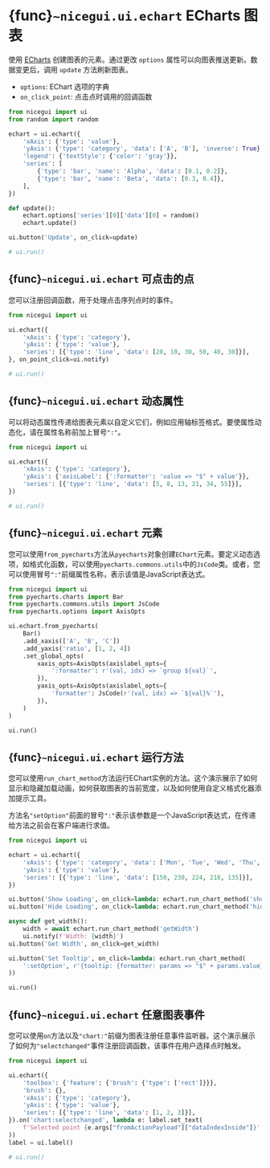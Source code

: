 # {func}`~nicegui.ui.echart` ECharts 图表

使用 [ECharts](https://echarts.apache.org/) 创建图表的元素。通过更改 `options` 属性可以向图表推送更新。数据变更后，调用 `update` 方法刷新图表。

- `options`: EChart 选项的字典
- `on_click_point`: 点击点时调用的回调函数

```python
from nicegui import ui
from random import random

echart = ui.echart({
    'xAxis': {'type': 'value'},
    'yAxis': {'type': 'category', 'data': ['A', 'B'], 'inverse': True},
    'legend': {'textStyle': {'color': 'gray'}},
    'series': [
        {'type': 'bar', 'name': 'Alpha', 'data': [0.1, 0.2]},
        {'type': 'bar', 'name': 'Beta', 'data': [0.3, 0.4]},
    ],
})

def update():
    echart.options['series'][0]['data'][0] = random()
    echart.update()

ui.button('Update', on_click=update)

# ui.run()
```

## {func}`~nicegui.ui.echart` 可点击的点

您可以注册回调函数，用于处理点击序列点时的事件。

```python
from nicegui import ui

ui.echart({
    'xAxis': {'type': 'category'},
    'yAxis': {'type': 'value'},
    'series': [{'type': 'line', 'data': [20, 10, 30, 50, 40, 30]}],
}, on_point_click=ui.notify)

# ui.run()
```

## {func}`~nicegui.ui.echart` 动态属性

可以将动态属性传递给图表元素以自定义它们，例如应用轴标签格式。要使属性动态化，请在属性名称前加上冒号`":"`。

```python
from nicegui import ui

ui.echart({
    'xAxis': {'type': 'category'},
    'yAxis': {'axisLabel': {':formatter': 'value => "$" + value'}},
    'series': [{'type': 'line', 'data': [5, 8, 13, 21, 34, 55]}],
})

# ui.run()
```

## {func}`~nicegui.ui.echart` 元素

您可以使用`from_pyecharts`方法从`pyecharts`对象创建`EChart`元素。要定义动态选项，如格式化函数，可以使用`pyecharts.commons.utils`中的`JsCode`类。或者，您可以使用冒号`":"`前缀属性名称，表示该值是JavaScript表达式。

```python
from nicegui import ui
from pyecharts.charts import Bar
from pyecharts.commons.utils import JsCode
from pyecharts.options import AxisOpts

ui.echart.from_pyecharts(
    Bar()
    .add_xaxis(['A', 'B', 'C'])
    .add_yaxis('ratio', [1, 2, 4])
    .set_global_opts(
        xaxis_opts=AxisOpts(axislabel_opts={
            ':formatter': r'(val, idx) => `group ${val}`',
        }),
        yaxis_opts=AxisOpts(axislabel_opts={
            'formatter': JsCode(r'(val, idx) => `${val}%`'),
        }),
    )
)

ui.run()
```

## {func}`~nicegui.ui.echart` 运行方法

您可以使用`run_chart_method`方法运行EChart实例的方法。这个演示展示了如何显示和隐藏加载动画，如何获取图表的当前宽度，以及如何使用自定义格式化器添加提示工具。

方法名`"setOption"`前面的冒号`":"`表示该参数是一个JavaScript表达式，在传递给方法之前会在客户端进行求值。

```python
from nicegui import ui

echart = ui.echart({
    'xAxis': {'type': 'category', 'data': ['Mon', 'Tue', 'Wed', 'Thu', 'Fri']},
    'yAxis': {'type': 'value'},
    'series': [{'type': 'line', 'data': [150, 230, 224, 218, 135]}],
})

ui.button('Show Loading', on_click=lambda: echart.run_chart_method('showLoading'))
ui.button('Hide Loading', on_click=lambda: echart.run_chart_method('hideLoading'))

async def get_width():
    width = await echart.run_chart_method('getWidth')
    ui.notify(f'Width: {width}')
ui.button('Get Width', on_click=get_width)

ui.button('Set Tooltip', on_click=lambda: echart.run_chart_method(
    ':setOption', r'{tooltip: {formatter: params => "$" + params.value}}',
))

ui.run()
```

## {func}`~nicegui.ui.echart` 任意图表事件

您可以使用`on`方法以及`"chart:"`前缀为图表注册任意事件监听器。这个演示展示了如何为`"selectchanged"`事件注册回调函数，该事件在用户选择点时触发。

```python
from nicegui import ui

ui.echart({
    'toolbox': {'feature': {'brush': {'type': ['rect']}}},
    'brush': {},
    'xAxis': {'type': 'category'},
    'yAxis': {'type': 'value'},
    'series': [{'type': 'line', 'data': [1, 2, 3]}],
}).on('chart:selectchanged', lambda e: label.set_text(
    f'Selected point {e.args["fromActionPayload"]["dataIndexInside"]}'
))
label = ui.label()

# ui.run()
```
